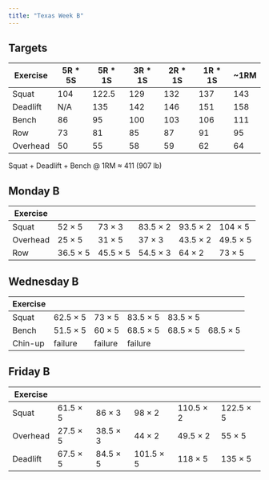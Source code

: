 ```yaml
---
title: "Texas Week B"
---
```



## Targets

| Exercise | 5R * 5S | 5R * 1S | 3R * 1S | 2R * 1S | 1R * 1S |  ~1RM   |
| ---      | ------- | ------- | ------- | ------- | ------- | ------- |
| Squat    |   104   |   122.5   |   129   |   132   |   137   |   143   |
| Deadlift |   N/A   |   135   |   142   |   146   |   151   |   158   |
| Bench    |   86   |  95   |   100   |   103   |   106   |   111   |
| Row      |   73   |  81   |   85   |   87   |   91   |   95   |
| Overhead |   50   |  55   |   58   |   59   |   62   |   64   |


Squat + Deadlift + Bench @ 1RM ≈ 411 (907 lb)
    
## Monday B

| Exercise |     |     |     |     |     |
| ---      | --- | --- | --- | --- | --- |
| Squat    | 52 × 5 | 73 × 3 | 83.5 × 2 | 93.5 × 2 | 104 × 5 | 104 × 5 | 104 × 5 | 104 × 5 | 104 × 5 |
| Overhead | 25 × 5 | 31 × 5 | 37 × 3 | 43.5 × 2 | 49.5 × 5 | 49.5 × 5 | 49.5 × 5 | 49.5 × 5 | 49.5 × 5 |
| Row      | 36.5 × 5 | 45.5 × 5 | 54.5 × 3 | 64 × 2 | 73 × 5 | 73 × 5 | 73 × 5 | 73 × 5 | 73 × 5 |

## Wednesday B

| Exercise |     |     |     |     |     |
| ---      | --- | --- | --- | --- | --- |
| Squat    | 62.5 × 5 | 73 × 5 | 83.5 × 5 | 83.5 × 5 |
| Bench    | 51.5 × 5 | 60 × 5 | 68.5 × 5 | 68.5 × 5 | 68.5 × 5 |
| Chin-up  | failure | failure | failure |

## Friday B

| Exercise |     |     |     |     |     |
| ---      | --- | --- | --- | --- | --- |
| Squat    | 61.5 × 5 | 86 × 3 | 98 × 2 | 110.5 × 2 | 122.5 × 5 |
| Overhead | 27.5 × 5 | 38.5 × 3 | 44 × 2 | 49.5 × 2 | 55 × 5 |
| Deadlift | 67.5 × 5 | 84.5 × 5 | 101.5 × 5 | 118 × 5 | 135 × 5 |

